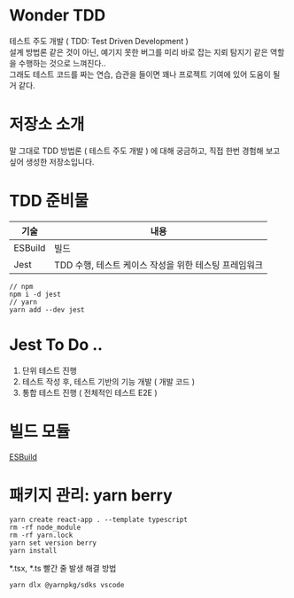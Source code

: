 # Wonder TDD
테스트 주도 개발 ( TDD: Test Driven Development )  
설계 방법론 같은 것이 아닌, 예기지 못한 버그를 미리 바로 잡는 지뢰 탐지기 같은 역할을 수행하는 것으로 느껴진다..  
그래도 테스트 코드를 짜는 연습, 습관을 들이면 꽤나 프로젝트 기여에 있어 도움이 될 거 같다.

# 저장소 소개
말 그대로 TDD 방법론 ( 테스트 주도 개발 ) 에 대해 궁금하고, 직접 한번 경험해 보고 싶어 생성한 저장소입니다.

# TDD 준비물
|기술|내용|
|---|---|
|ESBuild|빌드|
|Jest|TDD 수행, 테스트 케이스 작성을 위한 테스팅 프레임워크|
```
// npm
npm i -d jest
// yarn
yarn add --dev jest
```

# Jest To Do ..
1. 단위 테스트 진행
2. 테스트 작성 후, 테스트 기반의 기능 개발 ( 개발 코드 )
3. 통합 테스트 진행 ( 전체적인 테스트 E2E )

# 빌드 모듈
<a href="https://esbuild.github.io/" target="_blank">ESBuild</a>

# 패키지 관리: yarn berry
```
yarn create react-app . --template typescript
rm -rf node_module
rm -rf yarn.lock
yarn set version berry
yarn install
```

*.tsx, *.ts 빨간 줄 발생 해결 방법
```
yarn dlx @yarnpkg/sdks vscode
```
